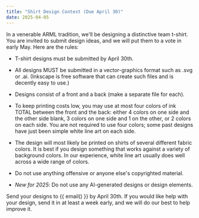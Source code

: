 ```yaml
---
title: "Shirt Design Contest (Due April 30)"
date: 2025-04-05
---
```


In a venerable ARML tradition, we'll be designing a distinctive team t-shirt. You are invited to submit design ideas, and we will put them to a vote in early May. Here are the rules:

- T-shirt designs must be submitted by April 30th.

- All designs MUST be submitted in a vector-graphics format such as .svg or .ai. (Inkscape is free software that can create such files and is decently easy to use.)

- Designs consist of a front and a back (make a separate file for each).

- To keep printing costs low, you may use at most four colors of ink TOTAL between the front and the back: either 4 colors on one side and the other side blank, 3 colors on one side and 1 on the other, or 2 colors on each side. You are not required to use four colors; some past designs have just been simple white line art on each side.

- The design will most likely be printed on shirts of several different fabric colors. It is best if you design something that works against a variety of background colors. In our experience, white line art usually does well across a wide range of colors.

- Do not use anything offensive or anyone else's copyrighted material.

- *New for 2025*: Do not use any AI-generated designs or design elements.

Send your designs to {{ email() }} by April 30th. If you would like help with your design, send it in at least a week early, and we will do our best to help improve it.
